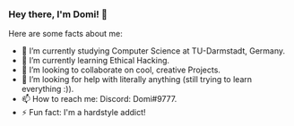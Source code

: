 ### Hey there, I'm Domi! 👋


Here are some facts about me:

- 🔭 I’m currently studying Computer Science at TU-Darmstadt, Germany.
- 🌱 I’m currently learning Ethical Hacking.
- 👯 I’m looking to collaborate on cool, creative Projects.
- 🤔 I’m looking for help with literally anything (still trying to learn everything :)).
- 📫 How to reach me: Discord: Domi#9777.
- ⚡ Fun fact: I'm a hardstyle addict! 

